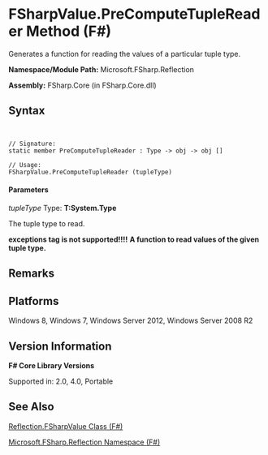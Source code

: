 # FSharpValue.PreComputeTupleReader Method (F#)

Generates a function for reading the values of a particular tuple type.

**Namespace/Module Path:** Microsoft.FSharp.Reflection

**Assembly:** FSharp.Core (in FSharp.Core.dll)


## Syntax


```


// Signature:
static member PreComputeTupleReader : Type -> obj -> obj []

// Usage:
FSharpValue.PreComputeTupleReader (tupleType)

```



#### Parameters
*tupleType*
Type: **T:System.Type**


The tuple type to read.



**exceptions tag is not supported!!!!**
**A function to read values of the given tuple type.**
## Remarks

## Platforms
Windows 8, Windows 7, Windows Server 2012, Windows Server 2008 R2


## Version Information
**F# Core Library Versions**

Supported in: 2.0, 4.0, Portable




## See Also
[Reflection.FSharpValue Class &#40;F&#35;&#41;](Reflection.FSharpValue-Class-%28FSharp%29.md)

[Microsoft.FSharp.Reflection Namespace &#40;F&#35;&#41;](Microsoft.FSharp.Reflection-Namespace-%28FSharp%29.md)

